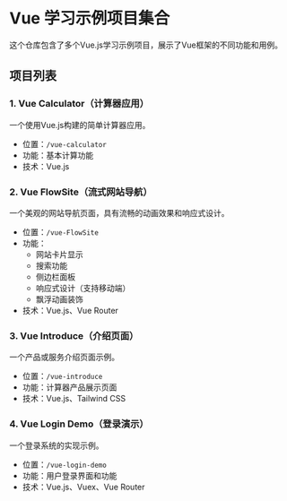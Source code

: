 # Vue 学习示例项目集合

这个仓库包含了多个Vue.js学习示例项目，展示了Vue框架的不同功能和用例。

## 项目列表

### 1. Vue Calculator（计算器应用）
一个使用Vue.js构建的简单计算器应用。

- 位置：`/vue-calculator`
- 功能：基本计算功能
- 技术：Vue.js

### 2. Vue FlowSite（流式网站导航）
一个美观的网站导航页面，具有流畅的动画效果和响应式设计。

- 位置：`/vue-FlowSite`
- 功能：
  - 网站卡片显示
  - 搜索功能
  - 侧边栏面板
  - 响应式设计（支持移动端）
  - 飘浮动画装饰
- 技术：Vue.js、Vue Router

### 3. Vue Introduce（介绍页面）
一个产品或服务介绍页面示例。

- 位置：`/vue-introduce`
- 功能：计算器产品展示页面
- 技术：Vue.js、Tailwind CSS

### 4. Vue Login Demo（登录演示）
一个登录系统的实现示例。

- 位置：`/vue-login-demo`
- 功能：用户登录界面和功能
- 技术：Vue.js、Vuex、Vue Router
